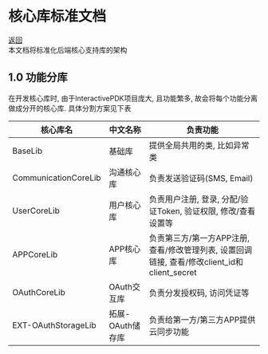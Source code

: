 # 核心库标准文档

 [返回](README.md)   
 本文档将标准化后端核心支持库的架构   

## 1.0 功能分库

 在开发核心库时, 由于InteractivePDK项目庞大, 且功能繁多, 故会将每个功能分离做成分开的核心库. 具体分割方案见下表

 |核心库名|中文名称|负责功能|
 |-|-|-|
 |BaseLib|基础库|提供全局共用的类, 比如异常类|
 |CommunicationCoreLib|沟通核心库|负责发送验证码(SMS, Email)|
 |UserCoreLib|用户核心库|负责用户注册, 登录, 分配/验证Token, 验证权限, 修改/查看设置等|
 |APPCoreLib|APP核心库|负责第三方/第一方APP注册, 查看/修改管理列表, 设置回调链接, 查看/修改client_id和client_secret|
 |OAuthCoreLib|OAuth交互库|负责分发授权码, 访问凭证等|
 |EXT-OAuthStorageLib|拓展-OAuth储存库|负责给第一方/第三方APP提供云同步功能|
